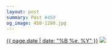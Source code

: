 ```yaml
---
layout: post
summary: Post #450
og_image: 450-1280.jpg
---
```


<p>
  <time><a href="/450">{{ page.date | date: "%B %e, %Y" }}</a></time>
  <a href="/450"><img src="{{ site.assets_url }}/450-640.jpg" srcset="{{ site.assets_url }}/450-1280.jpg 1280w, {{ site.assets_url }}/450-960.jpg 960w, {{ site.assets_url }}/450-640.jpg 640w, {{ site.assets_url }}/450-320.jpg 320w" sizes="(min-width: 700px) 50vw, calc(100vw - 2rem)" /></a>
</p>
